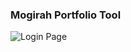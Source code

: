 ### Mogirah Portfolio Tool

![Login Page](https://drive.google.com/uc?export=view&id=1YSeykhjSlgkUjZ5wYboCChgHO_khIZyf "Login page")

